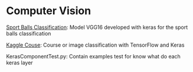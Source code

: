 # Computer Vision

[Sport Balls Classification](https://github.com/SebastianArriagada/python-work/tree/main/computer-vision/class-sport-balls-mini-project): Model VGG16 developed with keras for the sport balls classification

[Kaggle Couse](https://github.com/SebastianArriagada/python-work/tree/main/computer-vision/kaggle-course): Course or image classification with TensorFlow and Keras

KerasComponentTest.py: Contain examples test for know what do each keras layer 

